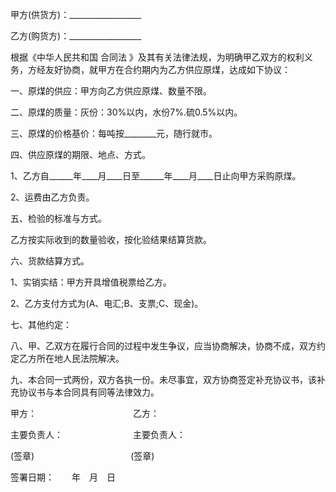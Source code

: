 
 


甲方(供货方)：__________________


乙方(购货方)：__________________


根据《中华人民共和国
合同法
》及其有关法律法规，为明确甲乙双方的权利义务，方经友好协商，就甲方在合约期内为乙方供应原煤，达成如下协议：


一、原煤的供应：甲方向乙方供应原煤、数量不限。


二、原煤的质量：灰份：30%以内，水份7%.硫0.5%以内。


三、原煤的价格基价：每吨按________元，随行就市。


四、供应原煤的期限、地点、方式。


1、乙方自______年____月____日至______年____月____日止向甲方采购原煤。


2、运费由乙方负责。


五、检验的标准与方式。


乙方按实际收到的数量验收，按化验结果结算货款。


六、货款结算方式。


1、实销实结：甲方开具增值税票给乙方。


2、乙方支付方式为(A、电汇;B、支票;C、现金)。


七、其他约定：


八、甲、乙双方在履行合同的过程中发生争议，应当协商解决，协商不成，双方约定乙方所在地人民法院解决。


九、本合同一式两份，双方各执一份。未尽事宜，双方协商签定补充协议书，该补充协议书与本合同具有同等法律效力。


甲方：　　　　　　　　　　　乙方：


主要负责人：　　　　　　　　主要负责人：


(签章)　　　　　　　　　　　(签章)


签署日期：　　年　月　日
 


 

 
 
 
 
 
  


  
 

  


  


  
 
 
 
 

